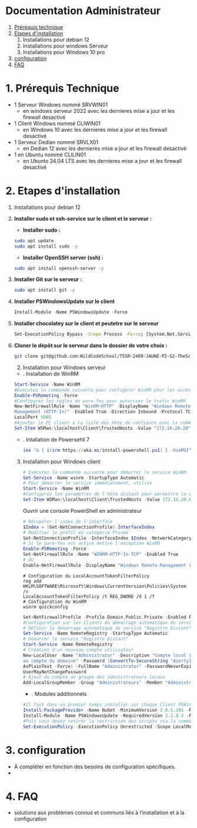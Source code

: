 # Documentation Administrateur

 1. [Prérequis technique](#1-prérequis-technique)
 2. [Etapes d'installation](#2-etapes-dinstallation)
    1. Installations pour debian 12
    2. Installations pour windows Serveur
    3. Installations pour Windows 10 pro 
 4. [configuration](#3-configuration)
 5. [FAQ](#4-faq)
     

# 1. Prérequis Technique
  * 1 Serveur Windows nommé SRVWIN01
    * en windows serveur 2022 avec les dernieres mise a jour et les firewall desactivé 
  * 1 Client Windows nommé CLIWIN01
    * en Windows 10 avec les dernieres mise a jour et les firewall desactivé
  * 1 Serveur Dedian nommé SRVLX01
    * en Dedian 12 avec les dernieres mise a jour et les firewall desactivé
  * 1 en Ubuntu nommé CLILIN01
    * en Ubunto 24.04 LTS avec les dernieres mise a jour et les firewall desactivé
   
# 2. Etapes d'installation
  1.  Installations pour debian 12
1. **Installer sudo et ssh-service sur le client et le serveur :**

    - **Installer sudo :**
    ```bash
    sudo apt update
    sudo apt install sudo -y
    ```

    - **Installer OpenSSH server (ssh) :**
    ```bash
    sudo apt install openssh-server -y
    ```

2. **Installer Git sur le serveur :**
    ```bash
    sudo apt install git -y
    ```
3. **Installer PSWindowsUpdate sur le client**
   ```powershell
   Install-Module -Name PSWindowsUpdate -Force
   ```
4. **Installer chocolatey sur le client et peutetre sur le serveur**
   ```bash
   Set-ExecutionPolicy Bypass -Scope Process -Force; [System.Net.ServicePointManager]::SecurityProtocol = [System.Net.ServicePointManager]::SecurityProtocol -bor 3072; iex ((New-Object System.Net.WebClient).DownloadString('https://community.chocolatey.org/install.ps1'))
   ```
1. **Cloner le dépôt sur le serveur dans le dossier de votre choix :**
    ```bash
    git clone git@github.com:WildCodeSchool/TSSR-2409-JAUNE-P2-G2-TheScriptingProject.git
    ```
    2. Installation pour Windows serveur

   * . Installation de WinRM
    ```powershell
    Start-Service -Name WinRM
    #Exécutez la commande suivante pour configurer WinRM pour les accès à distance
    Enable-PSRemoting -Force
    #Configurez les règles du pare-feu pour autoriser le trafic WinRM
    New-NetFirewallRule -Name "WinRM-HTTP" -DisplayName "Windows Remote
    Management (HTTP-In)" -Enabled True -Direction Inbound -Protocol TCP -
    LocalPort 5985
    #Ajouter le PC client à la liste des hôte de confiance avec la commande
    Set-Item WSMan:\localhost\Client\TrustedHosts -Value "172.16.20.20" -Force
    ```
    * . Intallation de Powersehll 7
      ```powershell
      iex "& { $(irm https://aka.ms/install-powershell.ps1) } -UseMSI"
      ```
    3. Installation pour Windows client
       ```powershell
       # Exécutez la commande suivante pour démarrer le service WinRM
       Set-Service -Name winrm -StartupType Automatic
       # Pour démarrer le service immédiatement, utilise
       Start-Service -Name WinRM
       #Configurez les paramètres de l'hôte distant pour permettre la connexion à distance :
       Set-Item WSMan:\localhost\Client\TrustedHosts -Value 172.16.20.05 -Force
       ```

       Ouvrir une console PowerShell en administrateur
       ```powershell
       # Récupérer l'index de l'interface
       $Index = (Get-NetConnectionProfile).InterfaceIndex
       # Modifier le profil en catégorie Privée
       Set-NetConnectionProfile -InterfaceIndex $Index -NetworkCategory Private
       # Si le pare-feu est activé mettre l'exception WinRM
       Enable-PSRemoting -Force
       Set-NetFirewallRule -Name "WINRM-HTTP-In-TCP" -Enabled True
       # OU
       Enable-NetFirewallRule -DisplayName "Windows Remote Management (HTTP-In)"
       ```

       ```cmd.exe
       # Configuration du LocalAccountTokenFilterPolicy
       reg add HKLM\SOFTWARE\Microsoft\Windows\CurrentVersion\Policies\System /v
       LocalAccountTokenFilterPolicy /t REG_DWORD /d 1 /f
       # Configuration du WinRM
       winrm quickconfig
       ```

       ```powershell
       Set-NetFirewallProfile -Profile Domain,Public,Private -Enabled False
       #Configuration sur les Clients du démarrage automatique du service Registre Distant via la commande PowerShell
       # Définir le démarrage automatique du service "Registre Distant"
       Set-Service -Name RemoteRegistry -StartupType Automatic
       # Démarrer le service "Registre Distant"
       Start-Service -Name RemoteRegistry
       # Création d'un nouveau compte utilisateur
       New-LocalUser -Name "Administrator" -Description "Compte local identique
       au compte du domaine" -Password (ConvertTo-SecureString "Azerty1*" -
       AsPlainText -Force) -FullName "Administrator" -PasswordNeverExpires -
       UserMayNotChangePassword
       # Ajout du compte au groupe des administrateurs locaux
       Add-LocalGroupMember -Group "Administrateurs" -Member "Administrator"
       ```
       
       * . Modules additionnels
       ```powershell
       #Il faut dans un premier temps installer sur chaque Client PSWindowsUpdate via la commande :
       Install-PackageProvider -Name NuGet -MinimumVersion 2.8.5.201 -Force
       Install-Module -Name PSWindowsUpdate -RequiredVersion 2.2.0.3 -Force -Confirm:$false
       #Puis vous devez retirer la restriction des scripts via la commande :
       Set-ExecutionPolicy -ExecutionPolicy Unrestricted -Scope LocalMachine -Force
       ```



       

# 3. configuration

- À compléter en fonction des besoins de configuration spécifiques.
- 
# 4. FAQ

* solutions aux problèmes connus et communs liés à l’installation et à la configuration






